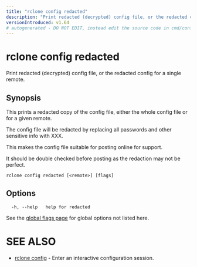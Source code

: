 ```yaml
---
title: "rclone config redacted"
description: "Print redacted (decrypted) config file, or the redacted config for a single remote."
versionIntroduced: v1.64
# autogenerated - DO NOT EDIT, instead edit the source code in cmd/config/redacted/ and as part of making a release run "make commanddocs"
---
```

# rclone config redacted

Print redacted (decrypted) config file, or the redacted config for a single remote.

## Synopsis

This prints a redacted copy of the config file, either the
whole config file or for a given remote.

The config file will be redacted by replacing all passwords and other
sensitive info with XXX.

This makes the config file suitable for posting online for support.

It should be double checked before posting as the redaction may not be perfect.



```
rclone config redacted [<remote>] [flags]
```

## Options

```
  -h, --help   help for redacted
```


See the [global flags page](/flags/) for global options not listed here.

# SEE ALSO

* [rclone config](/commands/rclone_config/)	 - Enter an interactive configuration session.

